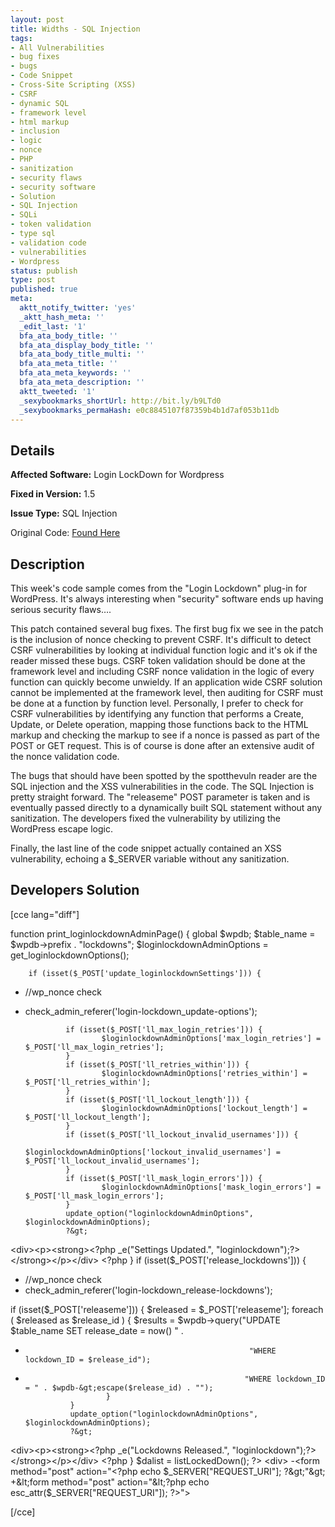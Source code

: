 ```yaml
---
layout: post
title: Widths - SQL Injection
tags:
- All Vulnerabilities
- bug fixes
- bugs
- Code Snippet
- Cross-Site Scripting (XSS)
- CSRF
- dynamic SQL
- framework level
- html markup
- inclusion
- logic
- nonce
- PHP
- sanitization
- security flaws
- security software
- Solution
- SQL Injection
- SQLi
- token validation
- type sql
- validation code
- vulnerabilities
- Wordpress
status: publish
type: post
published: true
meta:
  aktt_notify_twitter: 'yes'
  _aktt_hash_meta: ''
  _edit_last: '1'
  bfa_ata_body_title: ''
  bfa_ata_display_body_title: ''
  bfa_ata_body_title_multi: ''
  bfa_ata_meta_title: ''
  bfa_ata_meta_keywords: ''
  bfa_ata_meta_description: ''
  aktt_tweeted: '1'
  _sexybookmarks_shortUrl: http://bit.ly/b9LTd0
  _sexybookmarks_permaHash: e0c8845107f87359b4b1d7af053b11db
---
```

## Details
__Affected Software:__ Login LockDown for Wordpress

__Fixed in Version:__  1.5

__Issue Type:__ SQL Injection

Original Code: <a title="Widths" href="http://spotthevuln.com/2010/05/widths/" target="_blank">Found Here</a>
## Description
This week's code sample comes from the "Login Lockdown" plug-in for WordPress.  It's always interesting when "security" software ends up having serious security flaws….

This patch contained several bug fixes.  The first bug fix we see in the patch is the inclusion of nonce checking to prevent CSRF.  It's difficult to detect CSRF vulnerabilities by looking at individual function logic and it's ok if the reader missed these bugs.  CSRF token validation should be done at the framework level and including CSRF nonce validation in the logic of every function can quickly become unwieldy.  If an application wide CSRF solution cannot be implemented at the framework level, then auditing for CSRF must be done at a function by function level.  Personally, I prefer to check for CSRF vulnerabilities by identifying any function that performs a Create, Update, or Delete operation, mapping those functions back to the HTML markup and checking the markup to see if a nonce is passed as part of the POST or GET request.  This is of course is done after an extensive audit of the nonce validation code.

The bugs that should have been spotted by the spotthevuln reader are the SQL injection and the XSS vulnerabilities in the code.  The SQL Injection is pretty straight forward.  The "releaseme" POST parameter is taken and is eventually passed directly to a dynamically built SQL statement without any sanitization.  The developers fixed the vulnerability by utilizing the WordPress escape logic.

Finally, the last line of the code snippet actually contained an XSS vulnerability, echoing a $_SERVER variable without any sanitization.
<h2>Developers Solution</h2>
[cce lang="diff"]

function print_loginlockdownAdminPage() {
        global $wpdb;
        $table_name = $wpdb-&gt;prefix . "lockdowns";
        $loginlockdownAdminOptions = get_loginlockdownOptions();

        if (isset($_POST['update_loginlockdownSettings'])) {

+  //wp_nonce check
+  check_admin_referer('login-lockdown_update-options');

                if (isset($_POST['ll_max_login_retries'])) {
                        $loginlockdownAdminOptions['max_login_retries'] = $_POST['ll_max_login_retries'];
                }
                if (isset($_POST['ll_retries_within'])) {
                        $loginlockdownAdminOptions['retries_within'] = $_POST['ll_retries_within'];
                }
                if (isset($_POST['ll_lockout_length'])) {
                        $loginlockdownAdminOptions['lockout_length'] = $_POST['ll_lockout_length'];
                }
                if (isset($_POST['ll_lockout_invalid_usernames'])) {
                        $loginlockdownAdminOptions['lockout_invalid_usernames'] = $_POST['ll_lockout_invalid_usernames'];
                }
                if (isset($_POST['ll_mask_login_errors'])) {
                        $loginlockdownAdminOptions['mask_login_errors'] = $_POST['ll_mask_login_errors'];
                }
                update_option("loginlockdownAdminOptions", $loginlockdownAdminOptions);
                ?&gt;
&lt;div&gt;&lt;p&gt;&lt;strong&gt;&lt;?php _e("Settings Updated.", "loginlockdown");?&gt;&lt;/strong&gt;&lt;/p&gt;&lt;/div&gt;
                &lt;?php
        }
        if (isset($_POST['release_lockdowns'])) {

+  //wp_nonce check
+  check_admin_referer('login-lockdown_release-lockdowns');
               
  if (isset($_POST['releaseme'])) {
                        $released = $_POST['releaseme'];
                        foreach ( $released as $release_id ) {
                                $results = $wpdb-&gt;query("UPDATE $table_name SET release_date = now() " .
-                                                       "WHERE lockdown_ID = $release_id");
+                                                      "WHERE lockdown_ID = " . $wpdb-&gt;escape($release_id) . "");
                        }
                }
                update_option("loginlockdownAdminOptions", $loginlockdownAdminOptions);
                ?&gt;
&lt;div&gt;&lt;p&gt;&lt;strong&gt;&lt;?php _e("Lockdowns Released.", "loginlockdown");?&gt;&lt;/strong&gt;&lt;/p&gt;&lt;/div&gt;
                &lt;?php
        }
        $dalist = listLockedDown();
?&gt;
&lt;div&gt;
-&lt;form method="post" action="&lt;?php echo $_SERVER["REQUEST_URI"]; ?&gt;"&gt;
+&lt;form method="post" action="&lt;?php echo esc_attr($_SERVER["REQUEST_URI"]); ?&gt;"&gt;

[/cce] 
